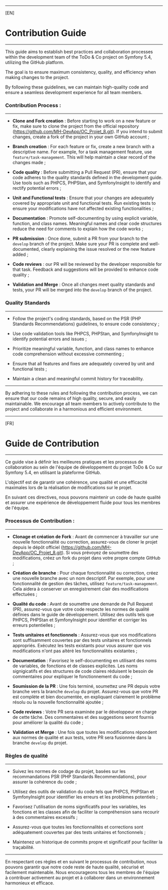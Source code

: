 ___
[EN]

# Contribution Guide
___

This guide aims to establish best practices and collaboration processes within the development team of the ToDo & Co project on Symfony 5.4, utilizing the GitHub platform.

The goal is to ensure maximum consistency, quality, and efficiency when making changes to the project.

By following these guidelines, we can maintain high-quality code and ensure a seamless development experience for all team members.

### Contribution Process :
___

- **Clone and Fork creation** : Before starting to work on a new feature or fix, make sure to clone the project from the official repository (https://github.com/MH-DevApp/OC_Projet_8.git). If you intend to submit changes, create a fork of the project in your own GitHub account ;


- **Branch creation** : For each feature or fix, create a new branch with a descriptive name. For example, for a task management feature, use `feature/task-management`. This will help maintain a clear record of the changes made ;


- **Code quality** : Before submitting a Pull Request (PR), ensure that your code adheres to the quality standards defined in the development guide. Use tools such as PHPCS, PHPStan, and SymfonyInsight to identify and rectify potential errors ;


- **Unit and Functional tests** : Ensure that your changes are adequately covered by appropriate unit and functional tests. Run existing tests to ensure your modifications have not affected existing functionalities ;


- **Documentation** : Promote self-documenting by using explicit variable, function, and class names. Meaningful names and clear code structures reduce the need for comments to explain how the code works ;


- **PR submission** : Once done, submit a PR from your branch to the `develop` branch of the project. Make sure your PR is complete and well-documented, clearly explaining the issue resolved or the new feature added ;


- **Code reviews** : our PR will be reviewed by the developer responsible for that task. Feedback and suggestions will be provided to enhance code quality ;


- **Validation and Merge** : Once all changes meet quality standards and tests, your PR will be merged into the `develop` branch of the project.


### Quality Standards
___

- Follow the project's coding standards, based on the PSR (PHP Standards Recommendations) guidelines, to ensure code consistency ;


- Use code validation tools like PHPCS, PHPStan, and SymfonyInsight to identify potential errors and issues ;


- Prioritize meaningful variable, function, and class names to enhance code comprehension without excessive commenting ;


- Ensure that all features and fixes are adequately covered by unit and functional tests ;


- Maintain a clean and meaningful commit history for traceability.

___

By adhering to these rules and following the contribution process, we can ensure that our code remains of high quality, secure, and easily maintainable. We encourage all team members to actively contribute to the project and collaborate in a harmonious and efficient environment.

___
[FR]

# Guide de Contribution
___

Ce guide vise à définir les meilleures pratiques et les processus de collaboration au sein de l'équipe de développement du projet ToDo & Co sur Symfony 5.4, en utilisant la plateforme GitHub.

L'objectif est de garantir une cohérence, une qualité et une efficacité maximales lors de la réalisation de modifications sur le projet.

En suivant ces directives, nous pouvons maintenir un code de haute qualité et assurer une expérience de développement fluide pour tous les membres de l'équipe.

### Processus de Contribution :
___

- **Clonage et création de Fork** : Avant de commencer à travailler sur une nouvelle fonctionnalité ou correction, assurez-vous de cloner le projet depuis le dépôt officiel (https://github.com/MH-DevApp/OC_Projet_8.git). Si vous prévoyez de soumettre des modifications, créez un fork du projet dans votre propre compte GitHub ;


- **Création de branche** : Pour chaque fonctionnalité ou correction, créez une nouvelle branche avec un nom descriptif. Par exemple, pour une fonctionnalité de gestion des tâches, utilisez `feature/task-management`. Cela aidera à conserver un enregistrement clair des modifications effectuées ;


- **Qualité du code** : Avant de soumettre une demande de Pull Request (PR), assurez-vous que votre code respecte les normes de qualité définies dans le guide de développement. Utilisez des outils tels que PHPCS, PHPStan et SymfonyInsight pour identifier et corriger les erreurs potentielles ;


- **Tests unitaires et fonctionnels** : Assurez-vous que vos modifications sont suffisamment couvertes par des tests unitaires et fonctionnels appropriés. Exécutez les tests existants pour vous assurer que vos modifications n'ont pas altéré les fonctionnalités existantes ;


- **Documentation** : Favorisez le self-documenting en utilisant des noms de variables, de fonctions et de classes explicites. Les noms signigicatifs et des structures de code claires réduisent le besoin de commentaires pour expliquer le fonctionnement du code ;


- **Soumission de la PR** : Une fois terminé, soumettez une PR depuis votre branche vers la branche `develop` du projet. Assurez-vous que votre PR est complète et bien documentée, en expliquant clairement le problème résolu ou la nouvelle fonctionnalité ajoutée ;


- **Code reviews** : Votre PR sera examinée par le développeur en charge de cette tâche. Des commentaires et des suggestions seront fournis pour améliorer la qualité du code ;


- **Validation et Merge** : Une fois que toutes les modifications répondent aux normes de qualité et aux tests, votre PR sera fusionnée dans la branche `develop` du projet.


### Règles de qualité
___

- Suivez les normes de codage du projet, basées sur les recommandations PSR (PHP Standards Recommendations), pour assurer la cohérence du code ;


- Utilisez des outils de validation du code tels que PHPCS, PHPStan et SymfonyInsight pour identifier les erreurs et les problèmes potentiels ;


- Favorisez l'utilisation de noms significatifs pour les variables, les fonctions et les classes afin de faciliter la compréhension sans recourir à des commentaires excessifs ;


- Assurez-vous que toutes les fonctionnalités et corrections sont adéquatement couvertes par des tests unitaires et fonctionnels ;


- Maintenez un historique de commits propre et significatif pour faciliter la traçabilité.

___

En respectant ces règles et en suivant le processus de contribution, nous pouvons garantir que notre code reste de haute qualité, sécurisé et facilement maintenable. Nous encourageons tous les membres de l'équipe à contribuer activement au projet et à collaborer dans un environnement harmonieux et efficace.